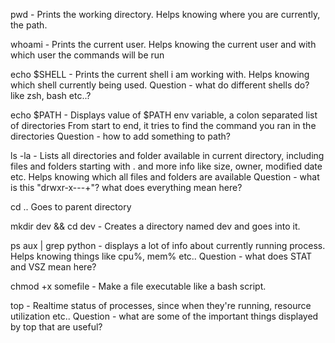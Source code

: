 pwd - 
  Prints the working directory.
  Helps knowing where you are currently, the path.

whoami - 
  Prints the current user.
  Helps knowing the current user and with which user the commands will be run

echo $SHELL - 
  Prints the current shell i am working with.
  Helps knowing which shell currently being used.
  Question - what do different shells do? like zsh, bash etc..?

echo $PATH - 
  Displays value of $PATH env variable, a colon separated list of directories
  From start to end, it tries to find the command you ran in the directories
  Question - how to add something to path?

ls -la - 
  Lists all directories and folder available in current directory, including files and folders starting with . and more info like size, owner, modified date etc.
  Helps knowing which all files and folders are available 
  Question - what is this "drwxr-x---+"? what does everything mean here?

cd ..
  Goes to parent directory

mkdir dev && cd dev - 
  Creates a directory named dev and goes into it.

ps aux | grep python - 
  displays a lot of info about currently running process.
  Helps knowing things like cpu%, mem% etc..
  Question - what does STAT and VSZ mean here?

chmod +x somefile - 
  Make a file executable like a bash script.

top - 
  Realtime status of processes, since when they're running, resource utilization etc..
  Question - what are some of the important things displayed by top that are useful?
